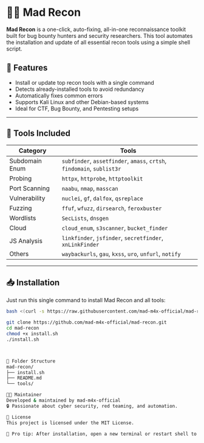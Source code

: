 # 🕵️‍♂️ Mad Recon

**Mad Recon** is a one-click, auto-fixing, all-in-one reconnaissance toolkit built for bug bounty hunters and security researchers. This tool automates the installation and update of all essential recon tools using a simple shell script.

## 🚀 Features

- Install or update top recon tools with a single command
- Detects already-installed tools to avoid redundancy
- Automatically fixes common errors
- Supports Kali Linux and other Debian-based systems
- Ideal for CTF, Bug Bounty, and Pentesting setups

---

## 🔧 Tools Included

| Category       | Tools                                                                 |
|----------------|-----------------------------------------------------------------------|
| Subdomain Enum | `subfinder`, `assetfinder`, `amass`, `crtsh`, `findomain`, `sublist3r` |
| Probing        | `httpx`, `httprobe`, `httptoolkit`                                   |
| Port Scanning  | `naabu`, `nmap`, `masscan`                                            |
| Vulnerability  | `nuclei`, `gf`, `dalfox`, `qsreplace`                                |
| Fuzzing        | `ffuf`, `wfuzz`, `dirsearch`, `feroxbuster`                          |
| Wordlists      | `SecLists`, `dnsgen`                                                  |
| Cloud          | `cloud_enum`, `s3scanner`, `bucket_finder`                           |
| JS Analysis    | `linkfinder`, `jsfinder`, `secretfinder`, `xnLinkFinder`             |
| Others         | `waybackurls`, `gau`, `kxss`, `uro`, `unfurl`, `notify`              |

---

## 📥 Installation

Just run this single command to install Mad Recon and all tools:

```bash
bash <(curl -s https://raw.githubusercontent.com/mad-m4x-official/mad-recon/main/install.sh)

git clone https://github.com/mad-m4x-official/mad-recon.git
cd mad-recon
chmod +x install.sh
./install.sh



📂 Folder Structure
mad-recon/
├── install.sh
├── README.md
└── tools/

👨‍💻 Maintainer
Developed & maintained by mad-m4x-official
🔒 Passionate about cyber security, red teaming, and automation.

📝 License
This project is licensed under the MIT License.

🧠 Pro tip: After installation, open a new terminal or restart shell to apply all environment updates properly.
